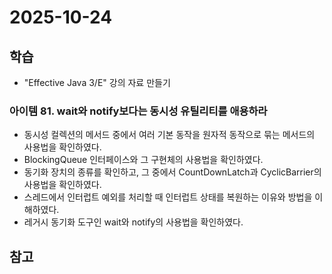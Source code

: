 # 2025-10-24

## 학습

- "Effective Java 3/E" 강의 자료 만들기
    

### 아이템 81. wait와 notify보다는 동시성 유틸리티를 애용하라

- 동시성 컬렉션의 메서드 중에서 여러 기본 동작을 원자적 동작으로 묶는 메서드의 사용법을 확인하였다.
- BlockingQueue 인터페이스와 그 구현체의 사용법을 확인하였다.
- 동기화 장치의 종류를 확인하고, 그 중에서 CountDownLatch과 CyclicBarrier의 사용법을 확인하였다.
- 스레드에서 인터럽트 예외를 처리할 때 인터럽트 상태를 복원하는 이유와 방법을 이해하였다.
- 레거시 동기화 도구인 wait와 notify의 사용법을 확인하였다.


## 참고

### 